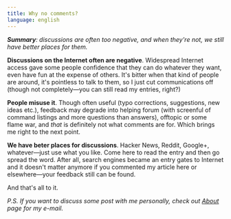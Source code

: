 ```yaml
---
title: Why no comments?
language: english
---
```


_**Summary**: discussions are often too negative, and when they're not, we
still have better places for them._

**Discussions on the Internet often are negative**. Widespread Internet access
gave some people confidence that they can do whatever they want, even have fun
at the expense of others. It's bitter when that kind of people are around, it's
pointless to talk to them, so I just cut communications off (though not
completely—you can still read my entries, right?)

**People misuse it**. Though often useful (typo corrections, suggestions, new
ideas etc.), feedback may degrade into helping forum (with screenful of command
listings and more questions than answers), offtopic or some flame war, and
*that* is definitely not what comments are for. Which brings me right to the
next point.

**We have beter places for discussions**. Hacker News, Reddit, Google+,
whatever—just use what you like. Come here to read the entry and then go spread
the word. After all, search engines became an entry gates to Internet and it
doesn't matter anymore if you commented my article here or elsewhere—your
feedback still can be found.

And that's all to it.

*P.S. If you want to discuss some post with me personally, check out
[About][about] page for my e-mail.*

[about]: /about.html

